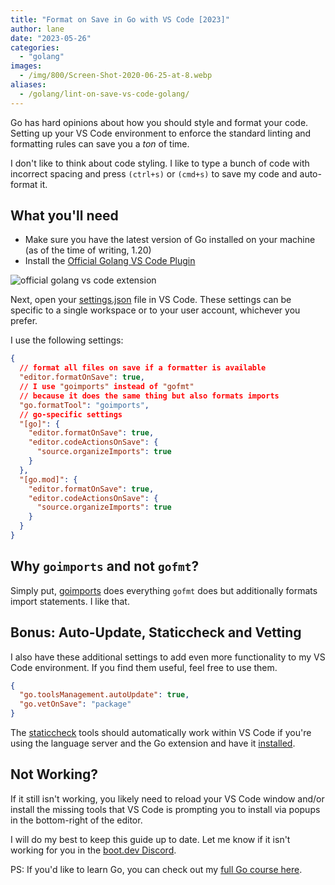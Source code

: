 ```yaml
---
title: "Format on Save in Go with VS Code [2023]"
author: lane
date: "2023-05-26"
categories:
  - "golang"
images:
  - /img/800/Screen-Shot-2020-06-25-at-8.webp
aliases:
  - /golang/lint-on-save-vs-code-golang/
---
```


Go has hard opinions about how you should style and format your code. Setting up your VS Code environment to enforce the standard linting and formatting rules can save you a _ton_ of time.

I don't like to think about code styling. I like to type a bunch of code with incorrect spacing and press `(ctrl+s)` or `(cmd+s)` to save my code and auto-format it.

## What you'll need

- Make sure you have the latest version of Go installed on your machine (as of the time of writing, 1.20)
- Install the [Official Golang VS Code Plugin](https://code.visualstudio.com/docs/languages/go)

![official golang vs code extension](/img/800/Screen-Shot-2020-06-25-at-8.34.33-AM-1024x310.png)

Next, open your [settings.json](https://code.visualstudio.com/docs/getstarted/settings#_settings-file-locations) file in VS Code. These settings can be specific to a single workspace or to your user account, whichever you prefer.

I use the following settings:

```json
{
  // format all files on save if a formatter is available
  "editor.formatOnSave": true,
  // I use "goimports" instead of "gofmt"
  // because it does the same thing but also formats imports
  "go.formatTool": "goimports",
  // go-specific settings
  "[go]": {
    "editor.formatOnSave": true,
    "editor.codeActionsOnSave": {
      "source.organizeImports": true
    }
  },
  "[go.mod]": {
    "editor.formatOnSave": true,
    "editor.codeActionsOnSave": {
      "source.organizeImports": true
    }
  }
}
```

## Why `goimports` and not `gofmt`?

Simply put, [goimports](https://godoc.org/golang.org/x/tools/cmd/goimports) does everything `gofmt` does but additionally formats import statements. I like that.

## Bonus: Auto-Update, Staticcheck and Vetting

I also have these additional settings to add even more functionality to my VS Code environment. If you find them useful, feel free to use them.

```json
{
  "go.toolsManagement.autoUpdate": true,
  "go.vetOnSave": "package"
}
```

The [staticcheck](https://staticcheck.io/) tools should automatically work within VS Code if you're using the language server and the Go extension and have it [installed](https://staticcheck.io/docs/getting-started/).

## Not Working?

If it still isn't working, you likely need to reload your VS Code window and/or install the missing tools that VS Code is prompting you to install via popups in the bottom-right of the editor.

I will do my best to keep this guide up to date. Let me know if it isn't working for you in the [boot.dev Discord](https://www.boot.dev/community).

PS: If you'd like to learn Go, you can check out my [full Go course here](https://www.boot.dev/courses/learn-golang).

